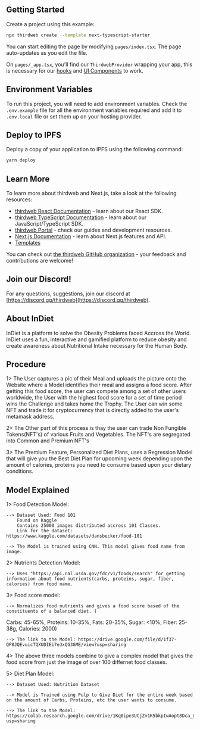 ## Getting Started

Create a project using this example:

```bash
npx thirdweb create --template next-typescript-starter
```

You can start editing the page by modifying `pages/index.tsx`. The page auto-updates as you edit the file.

On `pages/_app.tsx`, you'll find our `ThirdwebProvider` wrapping your app, this is necessary for our [hooks](https://portal.thirdweb.com/react) and
[UI Components](https://portal.thirdweb.com/ui-components) to work.

## Environment Variables

To run this project, you will need to add environment variables. Check the `.env.example` file for all the environment variables required and add it to `.env.local` file or set them up on your hosting provider.

## Deploy to IPFS

Deploy a copy of your application to IPFS using the following command:

```bash
yarn deploy
```

## Learn More

To learn more about thirdweb and Next.js, take a look at the following resources:

- [thirdweb React Documentation](https://docs.thirdweb.com/react) - learn about our React SDK.
- [thirdweb TypeScript Documentation](https://docs.thirdweb.com/typescript) - learn about our JavaScript/TypeScript SDK.
- [thirdweb Portal](https://docs.thirdweb.com) - check our guides and development resources.
- [Next.js Documentation](https://nextjs.org/docs) - learn about Next.js features and API.
- [Templates](https://thirdweb.com/templates)

You can check out [the thirdweb GitHub organization](https://github.com/thirdweb-dev) - your feedback and contributions are welcome!

## Join our Discord!

For any questions, suggestions, join our discord at [https://discord.gg/thirdweb](https://discord.gg/thirdweb).


## About InDiet

InDiet is a platform to solve the Obesity Problems faced Accross the World. InDiet uses a fun, interactive and gamified platform to reduce obesity and create awareness about Nutritional Intake necessary for the Human Body.

## Procedure

1> The User captures a pic of their Meal and uploads the picture onto the Website where a Model identifies their meal and assigns a food score. After getting this food score, the user can compete among a set of other users worldwide, the User with the highest food score for a set of time period wins the Challenge and takes home the Trophy. The User can win some NFT and trade it for cryptocurrency that is directly added to the user's metamask address.

2> The Other part of this process is thay the user can trade Non Fungible Tokens(NFT's) of various Fruits and Vegetables. The NFT's are segregated into Common and Premium NFT's

3> The Premium Feature, Personalized Diet Plans, uses a Regression Model that will give you the Best Diet Plan for upcoming week depending upon the amount of calories, proteins you need to consume based upon your dietary conditions.

## Model Explained

1> Food Detection Model:
    
    --> Dataset Used: Food 101
        Found on Kaggle
        Contains 25000 images distributed accross 101 Classes.
        Link for the dataset: https://www.kaggle.com/datasets/dansbecker/food-101

    --> The Model is trained using CNN. This model gives food name from image.


2> Nutrients Detection Model:
    
    --> Uses "https://api.nal.usda.gov/fdc/v1/foods/search" for getting information about food nutrients(carbs, proteins, sugar, fiber, calories) from food name.

3> Food score model:
    
    --> Normalizes food nutrients and gives a food score based of the constituents of a balanced diet. (
Carbs: 45-65%, Proteins: 10-35%, Fats: 20-35%, Sugar: <10%, Fiber: 25-38g, Calories: 2000)

    --> The link to the Model: https://drive.google.com/file/d/1f37-QP8JQEvuicTQXUDIEi7eJxQG3GME/view?usp=sharing

4> The above three models combine to give a complex model that gives the food score from just the image of over 100 differnet food classes. 

5> Diet Plan Model: 
    
    --> Dataset Used: Nutrition Dataset

    --> Model is Trained using Pulp to Give Diet for the entire week based on the amount of Carbs, Proteins, etc the user wants to consume.

    --> The link to the Model: https://colab.research.google.com/drive/1Kq0ipe3UCjZv1K5bkpIwAopt8Dca_UU5?usp=sharing
